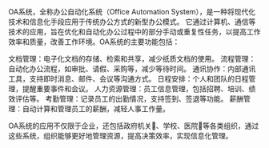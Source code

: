OA系统，全称办公自动化系统（Office Automation System），是一种将现代化技术和信息化手段应用于传统办公方式的新型办公模式。
它通过计算机、通信等技术的应用，旨在优化和自动化办公过程中的部分手动或重复性任务，以提高工作效率和质量，改善工作环境。OA系统的主要功能包括：

文档管理：电子化文档的存储、检索和共享，减少纸质文档的使用。
流程管理：自动化办公流程，如审批、请假、采购等，减少等待时间。
通讯协作：内部通讯工具，支持即时消息、邮件、会议等沟通方式。
日程安排：个人和团队的日程管理，提醒重要事件和会议。
人力资源管理：员工信息管理，包括招聘、培训、绩效评估等。
考勤管理：记录员工的出勤情况，支持签到、签退等功能。
薪酬管理：自动计算和管理员工的薪酬，减轻人事工作量。

OA系统的应用不仅限于企业，还包括政府机关、学校、医院等各类组织，通过这些系统，组织能够更好地管理资源，提高决策效率，实现信息化管理。